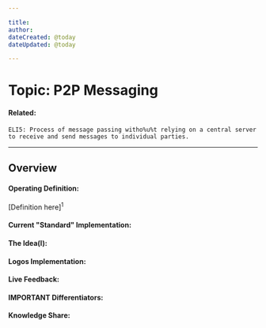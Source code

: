 ```yaml
---

title:
author: 
dateCreated: @today
dateUpdated: @today

---
```


# Topic: P2P Messaging
#### Related:
`ELI5: Process of message passing witho%u%t relying on a central server to receive and send messages to individual parties.`

---

## Overview

#### Operating Definition:
[Definition here]<sup>1</sup>

#### Current "Standard" Implementation:


#### The Idea(l):


#### Logos Implementation:


#### Live Feedback:


#### IMPORTANT Differentiators:


#### Knowledge Share: